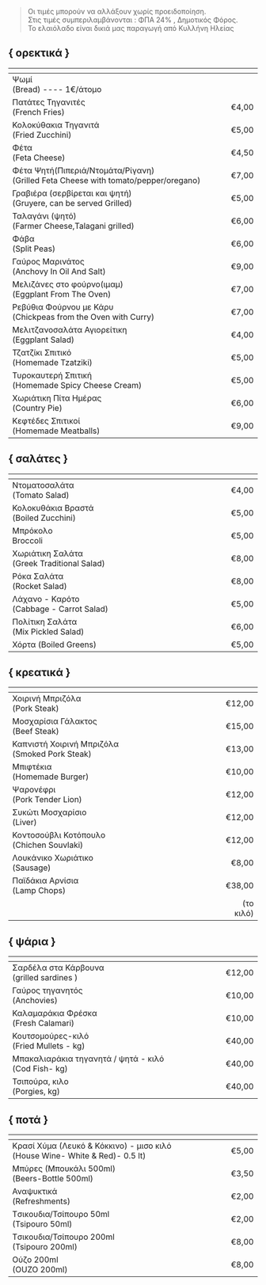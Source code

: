 >Οι τιμές μπορούν να αλλάξουν χωρίς προειδοποίηση.  
>Στις τιμές συμπεριλαμβάνονται : ΦΠΑ 24% , Δημοτικός Φόρος.   
>Το ελαιόλαδο είναι δικιά μας παραγωγή από Κυλλήνη Ηλείας

## { ορεκτικά }
|  <img width="541" height="1">                                                                                   |       |             |
| :---------------------------------------------------------------------------------------------------------------| ----- | ----------: |
| Ψωμί<br>(Bread) ----  1€/άτομο                                                                                  |       |             |
| Πατάτες Τηγανιτές<br>(French Fries)                                                                             |       |       €4,00 |
| Κολοκύθακια Τηγανιτά<br>(Fried Zucchini)                                                                        |       |       €5,00 |
| Φέτα<br>(Feta Cheese)                                                                                           |       |       €4,50 |
| Φέτα Ψητή(Πιπεριά/Ντομάτα/Ρίγανη)<br>(Grilled Feta Cheese with tomato/pepper/oregano)                           |       |       €7,00 |
| Γραβιέρα (σερβίρεται και ψητή)<br>(Gruyere, can be served Grilled)                                              |       |       €5,00 |
| Ταλαγάνι (ψητό)<br>(Farmer Cheese,Talagani grilled)                                                             |       |       €6,00 |
| Φάβα<br>(Split Peas)                                                                                            |       |       €6,00 |
| Γαύρος Μαρινάτος<br>(Anchovy In Oil And Salt)                                                                   |       |       €9,00 |
| Μελιζάνες στο φούρνο(ιμαμ)<br>(Eggplant From The Oven)                                                          |       |       €7,00 |
| Ρεβύθια Φούρνου με Κάρυ <br>(Chickpeas from the Oven with Curry)                                                |       |       €7,00 |
| Μελιτζανοσαλάτα Αγιορείτικη<br>(Eggplant Salad)                                                                 |       |       €4,00 |
| Τζατζίκι Σπιτικό <BR>(Homemade Tzatziki)                                                                        |       |       €5,00 |
| Τυροκαυτερή Σπιτική<br>(Homemade Spicy Cheese Cream)                                                            |       |       €5,00 |
| Χωριάτικη Πίτα Ημέρας<br>(Country Pie)                                                                          |       |       €6,00 |
| Κεφτέδες Σπιτικοί<br>(Homemade Meatballs)                                                                       |       |       €9,00 |

## { σαλάτες }
| <img width="441" height="1">                                                                                    |       |             |
| :---------------------------------------------------------------------------------------------------------------| ----- | ----------: |
| Ντοματοσαλάτα<br>(Tomato Salad)                                                                                 |       |       €4,00 |
| Κολοκυθάκια Βραστά<br>(Boiled Zucchini)                                                                         |       |       €5,00 |
| Μπρόκολο <br>Broccoli                                                                                           |       |       €5,00 |
| Χωριάτικη Σαλάτα <br>(Greek Traditional Salad)                                                                  |       |       €8,00 | 
| Ρόκα Σαλάτα<br>(Rocket Salad)                                                                                   |       |       €8,00 |
| Λάχανο - Καρότο<br>(Cabbage - Carrot Salad)                                                                     |       |       €5,00 |
| Πολίτικη Σαλάτα <br>(Mix Pickled Salad)                                                                         |       |       €6,00 |
| Χόρτα (Boiled Greens)                                                                                           |       |       €5,00 |

## { κρεατικά }
| <img width="441" height="1">                                                                                    |       |             |
| :-------------------------------------------------------------------------------------------------------------- | ----- | ----------: |
| Χοιρινή Μπριζόλα <br>(Pork Steak)                                                                               |       |      €12,00 |
| Μοσχαρίσια Γάλακτος <br>(Beef Steak)                                                                            |       |      €15,00 |
| Καπνιστή Χοιρινή Μπριζόλα <br>(Smoked Pork Steak)                                                               |       |      €13,00 |
| Μπιφτέκια<br>(Homemade Burger)                                                                                  |       |      €10,00 |
| Ψαρονέφρι<br>(Pork Tender Lion)                                                                                 |       |      €12,00 |
| Συκώτι Μοσχαρίσιο<br>(Liver)                                                                                    |       |      €12,00 |
| Koντοσούβλι Κοτόπουλο<br>(Chichen Souvlaki)                                                                     |       |      €12,00 |
| Λουκάνικο Χωριάτικο <br>(Sausage)                                                                               |       |       €8,00 | 
| Παϊδάκια Αρνίσια<br>(Lamp Chops)                                                                                |       |      €38,00 |
|                                                                                                                 |       |   (το κιλό) |

## { ψάρια }
| <img width="441" height="1">                                                                                    |       |             |
| :---------------------------------------------------------------------------------------------------------------| ----- | ----------: |
| Σαρδέλα στα Κάρβουνα<br>(grilled sardines )                                                                     |       |      €12,00 |
| Γαύρος τηγανητός <br>(Anchovies)                                                                                |       |      €10,00 |
| Καλαμαράκια Φρέσκα<br>(Fresh Calamari)                                                                          |       |      €10,00 |
| Κουτσομούρες-κιλό<br>(Fried Mullets - kg)                                                                       |       |      €40,00 |
| Μπακαλιαράκια τηγανητά / ψητά - κιλό<br>(Cod Fish- kg)                                                          |       |      €40,00 |
| Τσιπούρα, κιλο<br>(Porgies, kg)                                                                                 |       |      €40,00 |

## { ποτά }
| <img width="441" height="1">                                                                                    |       |             |
| :-------------------------------------------------------------------------------------------------------------- | ----- | ----------: |
| Κρασί Χύμα (Λευκό &  Κόκκινο) - μισο κιλό<br>(House Wine- White & Red)- 0.5 lt)                                 |       |       €5,00 |
| Μπύρες (Μπουκάλι 500ml)<br>(Beers-Bottle 500ml)                                                                 |       |       €3,50 |
| Αναψυκτικά<br>(Refreshments)                                                                                    |       |       €2,00 |
| Tσικουδια/Τσίπουρο 50ml<br>(Tsipouro 50ml)                                                                      |       |       €2,00 |
| Tσικουδια/Τσίπουρο 200ml<br>(Tsipouro 200ml)                                                                    |       |       €8,00 |
| Ούζο 200ml<br>(OUZO 200ml)                                                                                      |       |       €8,00 |
